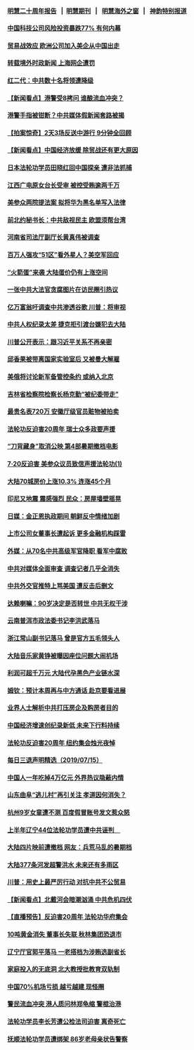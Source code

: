 #### [明慧二十周年报告](https://github.com/gfw-breaker/mh-reports/blob/master/README.md?t=07162336) &nbsp;&nbsp;|&nbsp;&nbsp;[明慧期刊](https://github.com/gfw-breaker/mh-qikan) &nbsp;&nbsp;|&nbsp;&nbsp; [明慧海外之窗](https://github.com/gfw-breaker/mh-news/blob/master/README.md?t=07162336) &nbsp;&nbsp;|&nbsp;&nbsp; [神韵特别报道](https://github.com/gfw-breaker/mh-news/blob/master/shenyun.md?t=07162336) 

#### [中国科技公司风险投资暴跌77% 有何内幕](../pages/nsc413/n11387891.md?t=07162336) 

#### [贸易战效应 欧洲公司加入美企从中国出走](../pages/nsc413/n11389015.md?t=07162336) 

#### [转载境外时政新闻 上海网企遭罚](../pages/nsc413/n11388936.md?t=07162336) 

#### [红二代：中共数十名将领遭降级](../pages/nsc413/n11388856.md?t=07162336) 

#### [【新闻看点】港警受8拷问 谁酿流血冲突？](../pages/nsc413/n11388701.md?t=07162336) 

#### [港警手指被钳断？中共媒体假新闻套路被揭](../pages/nsc413/n11388589.md?t=07162336) 

#### [【拍案惊奇】2天3场反送中游行 9分钟全回顾](../pages/nsc413/n11388809.md?t=07162336) 

#### [【新闻看点】中国经济放缓 除贸战还有更大原因](../pages/nsc413/n11388640.md?t=07162336) 

#### [日本法轮功学员田晓红回中国探亲 遭非法抓捕](../pages/nsc413/n11388743.md?t=07162336) 

#### [江西广电原女台长受审 被控受贿逾两千万](../pages/nsc413/n11388731.md?t=07162336) 

#### [美参众两院提法案 拟将华为黑名单写入法律](../pages/nsc413/n11388762.md?t=07162336) 

#### [前北约秘书长：中共敌视民主 欧盟须帮台湾](../pages/nsc413/n11388719.md?t=07162336) 

#### [河南省司法厅副厅长黄真伟被调查](../pages/nsc413/n11388624.md?t=07162336) 

#### [百万人强攻“51区”看外星人？美空军回应](../pages/nsc413/n11388537.md?t=07162336) 

#### [“火箭蛋”来袭 大陆蛋价仍有上涨空间](../pages/nsc413/n11388550.md?t=07162336) 

#### [一张中共大法官贪腐图片在访民圈引热议](../pages/nsc413/n11388520.md?t=07162336) 

#### [亿万富翁吁调查中共渗透谷歌 川普：将审视](../pages/nsc413/n11388500.md?t=07162336) 

#### [中共人权纪录太差 捷克拒引渡台嫌犯去大陆](../pages/nsc413/n11388419.md?t=07162336) 

#### [川普公开表示：跟习近平关系不再亲密](../pages/nsc413/n11388494.md?t=07162336) 

#### [邱香果被带离国家实验室后 又被曼大解雇](../pages/nsc413/n11388297.md?t=07162336) 

#### [美俄将讨论新军备管控条约 或纳入北京](../pages/nsc413/n11388244.md?t=07162336) 

#### [吉林省检察院检察长杨克勤“被纪委带走”](../pages/nsc413/n11388333.md?t=07162336) 

#### [最贵名表720万 安徽厅级官员赃物被拍卖](../pages/nsc413/n11387792.md?t=07162336) 

#### [法轮功反迫害20周年 瑞士众多政要声援](../pages/nsc413/n11387961.md?t=07162336) 


#### [“刀背藏身”取消公映 第4部暑期撤档电影](../pages/nsc413/n11388306.md?t=07162336) 

#### [7‧20反迫害 美参众议员致信声援法轮功(1)](../pages/nsc413/n11387274.md?t=07162336) 

#### [大陆70城房价上涨10.3% 连涨45个月](../pages/nsc413/n11387745.md?t=07162336) 

#### [印尼又地震 震感强烈 民众：房屋墙壁摇晃](../pages/nsc413/n11387747.md?t=07162336) 

#### [日媒：金正恩执政期间 朝鲜反中情绪加剧](../pages/nsc413/n11387790.md?t=07162336) 

#### [上市公司女董事长遭起诉 更多金融机构踩雷](../pages/nsc413/n11387718.md?t=07162336) 

#### [外媒：从70名中共高级军官降职 看军中腐败](../pages/nsc413/n11387785.md?t=07162336) 

#### [中共对媒体全面审查 调查记者几乎全消失](../pages/nsc413/n11387301.md?t=07162336) 

#### [中共外交官推特上骂美国 遭反击后删文](../pages/nsc413/n11387659.md?t=07162336) 

#### [达赖喇嘛：90岁决定是否转世 中共无权干涉](../pages/nsc413/n11387603.md?t=07162336) 

#### [云南普洱市政法委书记李洪武落马](../pages/nsc413/n11387268.md?t=07162336) 

#### [浙江常山副书记落马 曾是官方五毛领头人](../pages/nsc413/n11387142.md?t=07162336) 

#### [大陆音乐家黄铮被曝因座位问题大闹机场](../pages/nsc413/n11387109.md?t=07162336) 

#### [利润可超千万元 大陆代孕黑色产业链水深](../pages/nsc413/n11386887.md?t=07162336) 

#### [姆钦：预计本周再与中方通话 赴京要看进展](../pages/nsc413/n11386717.md?t=07162336) 

#### [业界人士解析中共打压房企及购房者目的](../pages/nsc413/n11387124.md?t=07162336) 

#### [中国经济增速创纪录新低 未来下行料持续](../pages/nsc413/n11386630.md?t=07162336) 

#### [法轮功反迫害20周年 纽约集会烛光夜悼](../pages/nsc413/n11386940.md?t=07162336) 

#### [每日三退声明精选（2019/07/15）](../pages/nsc413/n11387042.md?t=07162336) 

#### [中国人一年吃掉4万亿元 外界热议隐蔽内情](../pages/nsc413/n11386611.md?t=07162336) 

#### [山东曲阜“逃儿村”再引关注 孝道因何消失？](../pages/nsc413/n11386648.md?t=07162336) 

#### [杭州9岁女童遭不测 百度假冒账号发文惹众怒](../pages/nsc413/n11386484.md?t=07162336) 

#### [上半年辽宁44位法轮功学员遭中共诬判　](../pages/nsc413/n11386551.md?t=07162336) 

#### [大陆四片映前遭撤档 网友：兵荒马乱的暑期档](../pages/nsc413/n11386300.md?t=07162336) 

#### [大陆377条河发超警洪水 未来还有多雨区](../pages/nsc413/n11386542.md?t=07162336) 

#### [川普：用史上最严厉行动 对抗中共不公贸易](../pages/nsc413/n11386674.md?t=07162336) 

#### [【新闻看点】北戴河会暗潮汹涌 中共危机四伏](../pages/nsc413/n11386429.md?t=07162336) 

#### [【直播预告】反迫害20周年 法轮功华府集会](../pages/nsc413/n11386430.md?t=07162336) 

#### [10吨黄金消失 董事长失联 秋林集团恐退市](../pages/nsc413/n11386466.md?t=07162336) 

#### [辽宁厅官郭平落马 一老搭档为涉贿选副省长](../pages/nsc413/n11386504.md?t=07162336) 

#### [家庭投入的无底洞 北大教授批教育双轨制](../pages/nsc413/n11386237.md?t=07162336) 

#### [中国70%机场亏损 越亏越建 现怪圈](../pages/nsc413/n11386271.md?t=07162336) 

#### [警民流血冲突 港人质问林郑龟缩 警棍治港](../pages/nsc413/n11386089.md?t=07162336) 

#### [法轮功学员李长芳遭公检法司迫害 离奇死亡](../pages/nsc413/n11385769.md?t=07162336) 

#### [抚顺法轮功学员遭绑架 86岁老母亲状告警察](../pages/nsc413/n11386163.md?t=07162336) 


